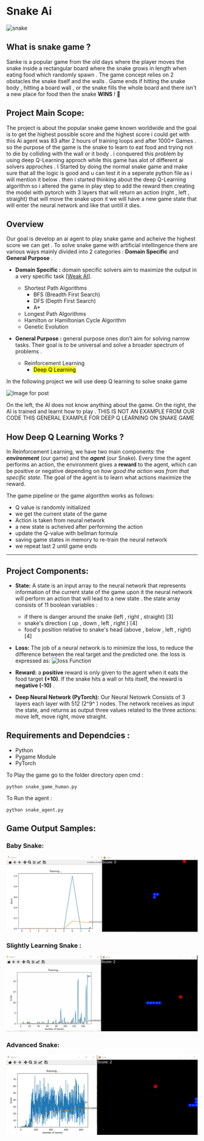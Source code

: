 # Snake Ai
<img src="https://images-na.ssl-images-amazon.com/images/I/518xyJeQD6L.jpg" alt="snake" width="1000" height="500">

## What is snake game ?
Sanke is a popular game from the old days where the player moves the snake inside a rectangular board where the snake grows in length when eating food which randomly spawn . The game concept relies on 2 obstacles the snake itself and the walls . Game ends if hitting the snake body , hitting a board wall , or the snake fills the whole board and there isn't a new place for food then the snake **WINS** ! 🎉
 
## Project Main Scope:
The project is about the popular snake game known worldwide and the goal is to get the highest possible score and the highest score i could get with this Ai agent was 83 after 2 hours of training loops and after 1000+ Games . so the purpose of the game is the snake to learn to eat food and trying not to die by colliding with the wall or it body . i conquered this problem by using deep Q-Learning approch while this game has alot of different ai solvers approches . 
I Started by doing the normal snake game and make sure that all the logic is good and u can test it in a seperate python file as i will mention it below .
then i started thinking about the deep Q-Learning algorithm so i altered the game in play step to add the reward then creating the model with pytorch with 3 layers that will return an action (right , left , straight) that will move the snake upon it we will have a new game state that will enter the neural network and like that untill it dies. 

## Overview
Our goal is develop an ai agent to play snake game and acheive the highest score we can get . To solve snake game with artificial intellingence there are various ways mainly divided into 2 categories : **Domain Specific** and **General Purpose** . 
 
- **Domain Specific :** domain specific solvers aim to maximize the output in a very specific task [[Weak AI](https://en.wikipedia.org/wiki/Weak_AI)].
	+ Shortest Path Algorithms
		* BFS (Breadth First Search)
		* DFS (Depth First Search)
		* A*
	+ Longest Path Algorithms
	+ Hamilton or Hamiltonian Cycle Algorithm
	+ Genetic Evolution
	
 - **General Purpose :** general purpose ones don’t aim for solving narrow tasks. Their goal is to be universal and solve a broader spectrum of problems .
	 + Reinforcement Learning
	   + <mark> Deep Q Learning</mark>

In the following project we will use deep Q learning to solve snake game

![Image for post](https://miro.medium.com/max/846/1*uQLbjD0rt4LLJgHh_33uSA.gif "example")
<figcaption>On the left, the AI does not know anything about the game. On the right, the AI is trained and learnt how to play . THIS IS NOT AN EXAMPLE FROM OUR CODE THIS GENERAL EXAMPLE FOR DEEP Q LEARNING ON SNAKE GAME </figcaption> 


## How Deep Q Learning Works ?
In Reinforcement Learning, we have two main components: the **_environment_** (our game) and the **_agent_** (our Snake). Every time the agent performs an action, the environment gives a **reward** to the agent, which can be positive or negative depending on _how good the action was from that specific state_. The goal of the agent is to learn what actions maximize the reward.

The game pipeline or the game algorithm works as follows:
* Q value is randomly initialized
* we get the current state of the game
* Action is taken from neural network
* a new state is acheived after performing the action 
* update the Q-value with bellman formula
* saving game states in memory to re-train the neural network 
* we repeat last 2 until game ends
---
## Project Components:
- **State:** A state is an input array to the neural network that represents information of the current state of the game upon it the neural network will perform an action that will lead to a new state .
the state array consists of 11 boolean variables :
	+ if there is danger around the snake (left , right , straight) [3]
	+ snake's direction ( up , down , left , right ) [4]
	+ food's position relative to snake's head (above , below , left , right) [4]
	
- **Loss:** The job of a neural network is to minimize the loss, to reduce the difference between the real target and the predicted one. the loss is expressed as:
![loss Function](https://miro.medium.com/max/638/1*AZDjvDhZKJnJAclzmtcXuw.png "Loss Function")

- **Reward:** a **positive** reward is only given to the agent when it eats the food target **(+10)**. If the snake hits a wall or hits itself, the reward is **negative (-10)** .

- **Deep Neural Network (PyTorch):** Our Neural Netowrk Consists of 3 layers each layer with 512 (2^9^ ) nodes. The network receives as input the state, and returns as output three values related to the three actions: move left, move right, move straight.


## Requirements and Dependcies : 
* Python
* Pygame Module
* PyTorch

To Play the game go to the folder directory open cmd :

	python snake_game_human.py
	
To Run the agent :

	python snake_agent.py	


## Game Output Samples:

### Baby Snake:
![BabySnakeFast](https://github.com/BishoyFrancis/Snake_Ai_Project/blob/master/gifs/1%20-BabySnakeFast.gif)

### Slightly Learning Snake :

![Alt](https://github.com/BishoyFrancis/Snake_Ai_Project/blob/master/gifs/2%20-Slightly%20Learn%20Snake%20Fast.gif)

### Advanced Snake:

![Advanced Snake GIF](https://github.com/BishoyFrancis/Snake_Ai_Project/blob/master/gifs/3%20-Advanced%20Snake.gif)


